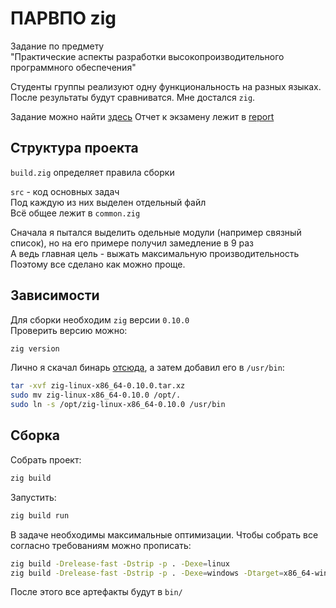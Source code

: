 # ПАРВПО zig
Задание по предмету\
"Практические аспекты разработки высокопроизводительного программного обеспечения"

Студенты группы реализуют одну функциональность на разных языках. После результаты будут сравниватся. Мне достался `zig`.

Задание можно найти [здесь](https://technostrife.notion.site/2457e822b3da415abb53f3132ac09442)
Отчет к экзамену лежит в [report](report/)

## Структура проекта

`build.zig` определяет правила сборки

`src` - код основных задач \
Под каждую из них выделен отдельный файл \
Всё общее лежит в `common.zig`

Сначала я пытался выделить одельные модули (например связный список), но на его примере получил замедление в 9 раз \
А ведь главная цель - выжать максимальную производительность \
Поэтому все сделано как можно проще.

## Зависимости

Для сборки необходим `zig` версии `0.10.0` \
Проверить версию можно:
```bash
zig version
```

Лично я скачал бинарь [отсюда](https://ziglang.org/download/), а затем добавил его в `/usr/bin`:
```bash
tar -xvf zig-linux-x86_64-0.10.0.tar.xz
sudo mv zig-linux-x86_64-0.10.0 /opt/.
sudo ln -s /opt/zig-linux-x86_64-0.10.0 /usr/bin
```

## Сборка

Собрать проект: 
```bash
zig build
```
Запустить:
```bash
zig build run
```

В задаче необходимы максимальные оптимизации. Чтобы собрать все согласно требованиям можно прописать:
```bash
zig build -Drelease-fast -Dstrip -p . -Dexe=linux
zig build -Drelease-fast -Dstrip -p . -Dexe=windows -Dtarget=x86_64-windows
```
После этого все артефакты будут в `bin/`
